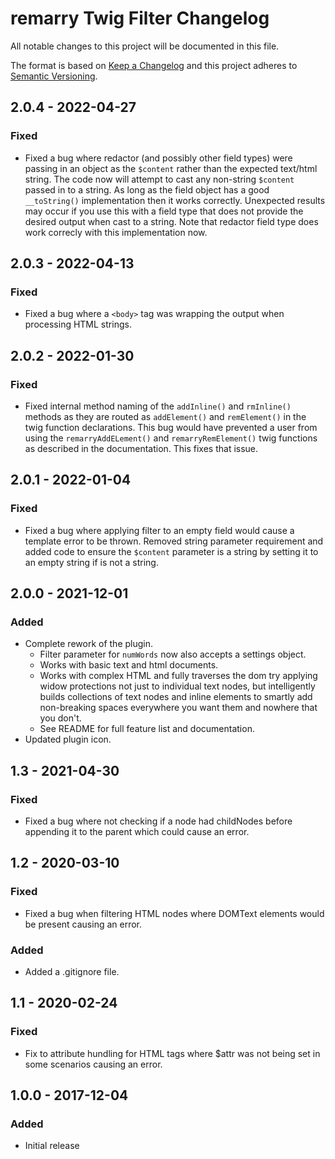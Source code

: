 # remarry Twig Filter Changelog

All notable changes to this project will be documented in this file.

The format is based on [Keep a Changelog](http://keepachangelog.com/) and this project adheres to [Semantic Versioning](http://semver.org/).

## 2.0.4 - 2022-04-27
### Fixed
- Fixed a bug where redactor (and possibly other field types) were passing in an object as the `$content` rather than the expected text/html string. The code now will attempt to cast any non-string `$content` passed in to a string. As long as the field object has a good `__toString()` implementation then it works correctly. Unexpected results may occur if you use this with a field type that does not provide the desired output when cast to a string. Note that redactor field type does work correcly with this implementation now.

## 2.0.3 - 2022-04-13
### Fixed
- Fixed a bug where a `<body>` tag was wrapping the output when processing HTML strings.

## 2.0.2 - 2022-01-30
### Fixed
- Fixed internal method naming of the `addInline()` and `rmInline()` methods as they are routed as `addElement()` and `remElement()` in the twig function declarations. This bug would have prevented a user from using the `remarryAddELement()` and `remarryRemElement()` twig functions as described in the documentation. This fixes that issue.

## 2.0.1 - 2022-01-04
### Fixed
- Fixed a bug where applying filter to an empty field would cause a template error to be thrown. Removed string parameter requirement and added code to ensure the `$content` parameter is a string by setting it to an empty string if is not a string.

## 2.0.0 - 2021-12-01
### Added
- Complete rework of the plugin.
  - Filter parameter for `numWords` now also accepts a settings object.
  - Works with basic text and html documents.
  - Works with complex HTML and fully traverses the dom try applying widow protections not just to individual text nodes, but intelligently builds collections of text nodes and inline elements to smartly add non-breaking spaces everywhere you want them and nowhere that you don't.
  - See README for full feature list and documentation.
- Updated plugin icon.

## 1.3 - 2021-04-30
### Fixed
- Fixed a bug where not checking if a node had childNodes before appending it to the parent which could cause an error.

## 1.2 - 2020-03-10
### Fixed
- Fixed a bug when filtering HTML nodes where DOMText elements would be present causing an error.
### Added
- Added a .gitignore file.

## 1.1 - 2020-02-24
### Fixed
- Fix to attribute hundling for HTML tags where $attr was not being set in some scenarios causing an error.

## 1.0.0 - 2017-12-04
### Added
- Initial release
